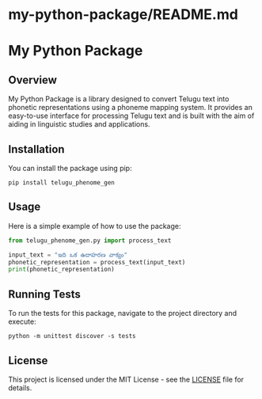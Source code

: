 # my-python-package/README.md

# My Python Package

## Overview

My Python Package is a library designed to convert Telugu text into phonetic representations using a phoneme mapping system. It provides an easy-to-use interface for processing Telugu text and is built with the aim of aiding in linguistic studies and applications.

## Installation

You can install the package using pip:

```
pip install telugu_phenome_gen
```

## Usage

Here is a simple example of how to use the package:

```python
from telugu_phenome_gen.py import process_text

input_text = "ఇది ఒక ఉదాహరణ వాక్యం"
phonetic_representation = process_text(input_text)
print(phonetic_representation)
```

## Running Tests

To run the tests for this package, navigate to the project directory and execute:

```
python -m unittest discover -s tests
```

## License

This project is licensed under the MIT License - see the [LICENSE](LICENSE) file for details.
